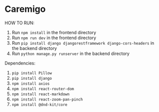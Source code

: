 # Caremigo

HOW TO RUN:

1. Run `npm install` in the frontend directory
2. Run `npm run dev` in the frontend directory
3. Run `pip install django djangorestframework django-cors-headers` in the backend directory
4. Run `python manage.py runserver` in the backend directory

Dependencies:
1. `pip install Pillow`
2. `pip install django`
3. `npm install axios`
3. `npm install react-router-dom`
4. `npm install react-markdown`
5. `npm install react-zoom-pan-pinch`
6. `npm install @dnd-kit/core`
